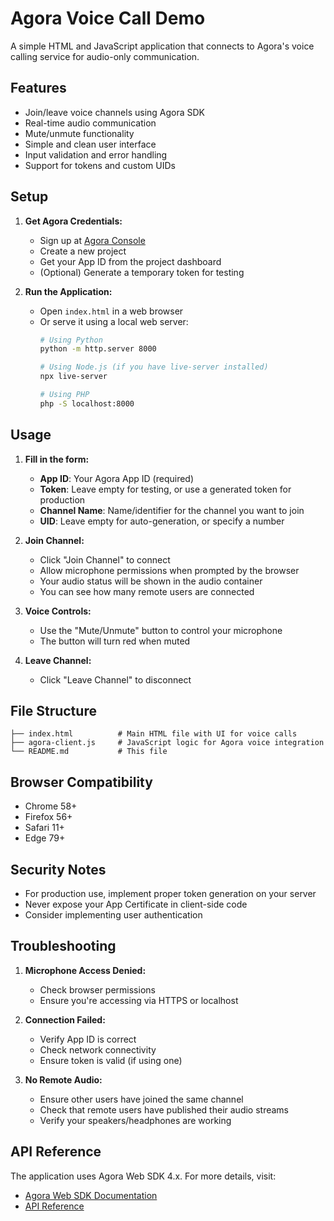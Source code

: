 
# Agora Voice Call Demo

A simple HTML and JavaScript application that connects to Agora's voice calling service for audio-only communication.

## Features

- Join/leave voice channels using Agora SDK
- Real-time audio communication
- Mute/unmute functionality
- Simple and clean user interface
- Input validation and error handling
- Support for tokens and custom UIDs

## Setup

1. **Get Agora Credentials:**
   - Sign up at [Agora Console](https://console.agora.io/)
   - Create a new project
   - Get your App ID from the project dashboard
   - (Optional) Generate a temporary token for testing

2. **Run the Application:**
   - Open `index.html` in a web browser
   - Or serve it using a local web server:
     ```bash
     # Using Python
     python -m http.server 8000
     
     # Using Node.js (if you have live-server installed)
     npx live-server
     
     # Using PHP
     php -S localhost:8000
     ```

## Usage

1. **Fill in the form:**
   - **App ID**: Your Agora App ID (required)
   - **Token**: Leave empty for testing, or use a generated token for production
   - **Channel Name**: Name/identifier for the channel you want to join
   - **UID**: Leave empty for auto-generation, or specify a number

2. **Join Channel:**
   - Click "Join Channel" to connect
   - Allow microphone permissions when prompted by the browser
   - Your audio status will be shown in the audio container
   - You can see how many remote users are connected

3. **Voice Controls:**
   - Use the "Mute/Unmute" button to control your microphone
   - The button will turn red when muted

4. **Leave Channel:**
   - Click "Leave Channel" to disconnect

## File Structure

```
├── index.html          # Main HTML file with UI for voice calls
├── agora-client.js     # JavaScript logic for Agora voice integration
└── README.md           # This file
```

## Browser Compatibility

- Chrome 58+
- Firefox 56+
- Safari 11+
- Edge 79+

## Security Notes

- For production use, implement proper token generation on your server
- Never expose your App Certificate in client-side code
- Consider implementing user authentication

## Troubleshooting

1. **Microphone Access Denied:**
   - Check browser permissions
   - Ensure you're accessing via HTTPS or localhost

2. **Connection Failed:**
   - Verify App ID is correct
   - Check network connectivity
   - Ensure token is valid (if using one)

3. **No Remote Audio:**
   - Ensure other users have joined the same channel
   - Check that remote users have published their audio streams
   - Verify your speakers/headphones are working

## API Reference

The application uses Agora Web SDK 4.x. For more details, visit:
- [Agora Web SDK Documentation](https://docs.agora.io/en/video-calling/overview/product-overview?platform=web)
- [API Reference](https://docs.agora.io/en/video-calling/reference/web-sdk-reference?platform=web)
